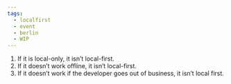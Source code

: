 ```yaml
---
tags:
  - localfirst
  - event
  - berlin
  - WIP
---
```

1. If it is local-only, it isn’t local-first.
2. If it doesn’t work offline, it isn’t local-first.
3. If it doesn’t work if the developer goes out of business, it isn’t local first.